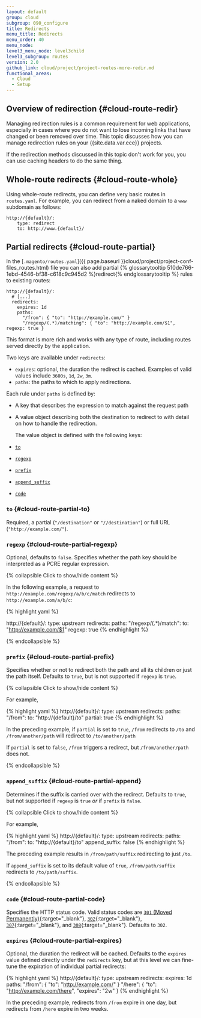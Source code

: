 ```yaml
---
layout: default
group: cloud
subgroup: 090_configure
title: Redirects
menu_title: Redirects
menu_order: 40
menu_node:
level3_menu_node: level3child
level3_subgroup: routes
version: 2.0
github_link: cloud/project/project-routes-more-redir.md
functional_areas:
  - Cloud
  - Setup
---
```


## Overview of redirection {#cloud-route-redir}
Managing redirection rules is a common requirement for web applications,
especially in cases where you do not want to lose incoming links that have
changed or been removed over time. This topic discusses how you can manage redirection rules on your
{{site.data.var.ece}} projects.

If the redirection methods discussed in this topic don't work for you, you can use caching headers to do the same thing.

## Whole-route redirects {#cloud-route-whole}
Using whole-route redirects, you can define very basic routes in `routes.yaml`. For example, you can redirect from a naked domain to a `www` subdomain as follows:

	http://{default}/:
	    type: redirect
	    to: http://www.{default}/

## Partial redirects {#cloud-route-partial}
In the [`.magento/routes.yaml`]({{ page.baseurl }}cloud/project/project-conf-files_routes.html) file you can also add partial {% glossarytooltip 510de766-1ebd-4546-bf38-c618c9c945d2 %}redirect{% endglossarytooltip %} rules
to existing routes:

	http://{default}/:
	  # [...]
	  redirects:
	    expires: 1d
	    paths:
	      "/from": { "to": "http://example.com/" }
	      "/regexp/(.*)/matching": { "to": "http://example.com/$1", regexp: true }

This format is more rich and works with any type of route, including routes served directly by the application.

Two keys are available under `redirects`:

 * `expires`: optional, the duration the redirect is cached. Examples of valid values include `3600s`, `1d`, `2w`, `3m`.
 * `paths`: the paths to which to apply redirections.

Each rule under `paths` is defined by:

* A key that describes the expression to match against the
request path
* A value object describing both the destination to redirect to with
detail on how to handle the redirection.

  The value object is defined with the following
keys:

*   [`to`](#cloud-route-partial-to)
*   [`regexp`](#cloud-route-partial-regexp)
*   [`prefix`](#cloud-route-partial-prefix)
*   [`append_suffix`](#cloud-route-partial-append)
*   [`code`](#cloud-route-partial-code)

### `to` {#cloud-route-partial-to}
Required, a partial (`"/destination"` or `"//destination"`) or full URL (`"http://example.com/"`).

### `regexp` {#cloud-route-partial-regexp}
Optional, defaults to `false`. Specifies whether the path key should be interpreted as
   a PCRE regular expression.

{% collapsible Click to show/hide content %}

In the following example, a request to `http://example.com/regexp/a/b/c/match` redirects to `http://example.com/a/b/c`:

{% highlight yaml %}

http://{default}/:
    type: upstream
    redirects:
       paths:
          "/regexp/(.*)/match":
          to: "http://example.com/$1"
          regexp: true
{% endhighlight %}

{% endcollapsible %}

### `prefix` {#cloud-route-partial-prefix}
Specifies whether or not to redirect both the path and all its children or just the path itself. Defaults to `true`, but is not supported if `regexp` is `true`.

{% collapsible Click to show/hide content %}

For example,

{% highlight yaml %}
http://{default}/:
    type: upstream
       redirects:
       paths:
          "/from":
          to: "http://{default}/to"
          partial: true
{% endhighlight %}

In the preceding example, if `partial` is set to `true`, `/from` redirects to `/to` and `/from/another/path` will redirect to `/to/another/path`

If `partial` is set to `false`, `/from` triggers a redirect, but `/from/another/path` does not.

{% endcollapsible %}

### `append_suffix` {#cloud-route-partial-append}
Determines if the suffix is carried over with the redirect. Defaults to `true`, but not supported if `regexp` is `true` *or* if `prefix` is `false`.

{% collapsible Click to show/hide content %}

For example,

{% highlight yaml %}
http://{default}/:
    type: upstream
    redirects:
       paths:
          "/from":
          to: "http://{default}/to"
          append_suffix: false
{% endhighlight %}

The preceding example results in `/from/path/suffix` redirecting to just `/to`.

If `append_suffix` is set to its default value of `true`, `/from/path/suffix` redirects to `/to/path/suffix`.

{% endcollapsible %}

### `code` {#cloud-route-partial-code}
Specifies the HTTP status code. Valid status codes are [`301` (Moved Permanently)](https://www.w3.org/Protocols/rfc2616/rfc2616-sec10.html#sec10.3.2){:target="_blank"}, [`302`](https://www.w3.org/Protocols/rfc2616/rfc2616-sec10.html#sec10.3.3){:target="_blank"}, [`307`](https://www.w3.org/Protocols/rfc2616/rfc2616-sec10.html#sec10.3.8){:target="_blank"}, and [`308`](https://tools.ietf.org/html/rfc7238){:target="_blank"}. Defaults to `302`.

### `expires` {#cloud-route-partial-expires}
Optional, the duration the redirect will be cached. Defaults to the `expires` value defined directly under the `redirects` key, but at this level we can fine-tune the expiration of individual partial redirects:

{% highlight yaml %}
http://{default}/:
    type: upstream
    redirects:
       expires: 1d
       paths:
          "/from": { "to": "http://example.com/" }
          "/here": { "to": "http://example.com/there", "expires": "2w" }
{% endhighlight %}

In the preceding example, redirects from `/from` expire in one day, but redirects from `/here` expire in two weeks.
